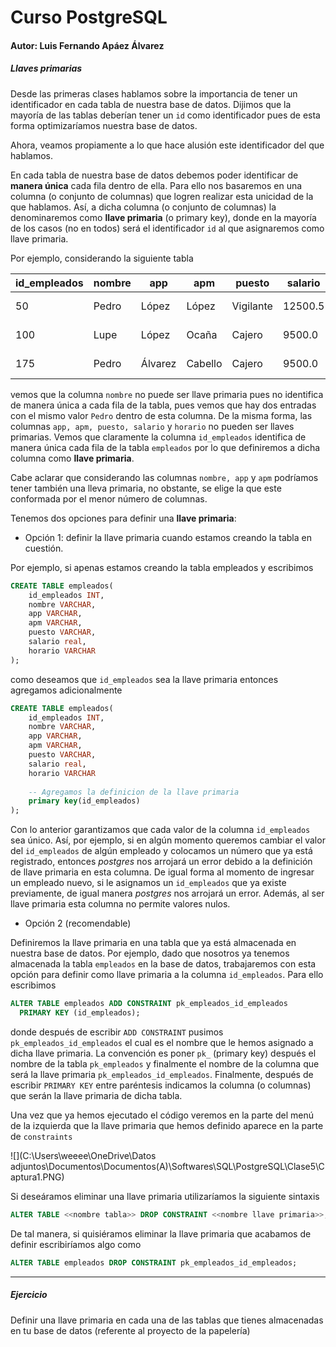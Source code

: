 # Curso PostgreSQL

#### Autor: Luis Fernando Apáez Álvarez



##### Llaves primarias

Desde las primeras clases hablamos sobre la importancia de tener un identificador en cada tabla de nuestra base de datos. Dijimos que la mayoría de las tablas deberían tener un ``id`` como identificador pues de esta forma optimizaríamos nuestra base de datos. 

Ahora, veamos propiamente a lo que hace alusión este identificador del que hablamos.

En cada tabla de nuestra base de datos debemos poder identificar de **manera única** cada fila dentro de ella. Para ello nos basaremos en una columna (o conjunto de columnas) que logren realizar esta unicidad de la que hablamos. Así, a dicha columna (o conjunto de columnas) la denominaremos como **llave primaria** (o primary key), donde en la mayoría de los casos (no en todos) será el identificador ``id`` al que asignaremos como llave primaria.

Por ejemplo, considerando la siguiente tabla

| id_empleados | nombre | app     | apm     | puesto    | salario | horario     |
| ------------ | ------ | ------- | ------- | --------- | ------- | ----------- |
| 50           | Pedro  | López   | López   | Vigilante | 12500.5 | 00:00-12:00 |
| 100          | Lupe   | López   | Ocaña   | Cajero    | 9500.0  | 6:00-13:00  |
| 175          | Pedro  | Álvarez | Cabello | Cajero    | 9500.0  | 6:00-13:00  |

vemos que la columna ``nombre`` no puede ser llave primaria pues no identifica de manera única a cada fila de la tabla, pues vemos que hay dos entradas con el mismo valor ``Pedro`` dentro de esta columna. De la misma forma, las columnas ``app, apm, puesto, salario`` y ``horario`` no pueden ser llaves primarias. Vemos que claramente la columna ``id_empleados`` identifica de manera única cada fila de la tabla ``empleados`` por lo que definiremos a dicha columna como **llave primaria**.

Cabe aclarar que considerando las columnas ``nombre, app`` y ``apm`` podríamos tener también una lleva primaria, no obstante, se elige la que este conformada por el menor número de columnas.

Tenemos dos opciones para definir una **llave primaria**:

* Opción 1: definir la llave primaria cuando estamos creando la tabla en cuestión.

Por ejemplo, si apenas estamos creando la tabla empleados y escribimos

```sql
CREATE TABLE empleados(
    id_empleados INT, 
    nombre VARCHAR,
    app VARCHAR,
    apm VARCHAR,
    puesto VARCHAR,
    salario real,
    horario VARCHAR
);
```

como deseamos que ``id_empleados`` sea la llave primaria entonces agregamos adicionalmente

```sql
CREATE TABLE empleados(
    id_empleados INT, 
    nombre VARCHAR,
    app VARCHAR,
    apm VARCHAR,
    puesto VARCHAR,
    salario real,
    horario VARCHAR
    
    -- Agregamos la definicion de la llave primaria
    primary key(id_empleados)
);
```

Con lo anterior garantizamos que cada valor de la columna ``id_empleados`` sea único. Así, por ejemplo, si en algún momento queremos cambiar el valor del ``id_empleados`` de algún empleado y colocamos un número que ya está registrado, entonces _postgres_ nos arrojará un error debido a la definición de llave primaria en esta columna. De igual forma al momento de ingresar un empleado nuevo, si le asignamos un ``id_empleados`` que ya existe previamente, de igual manera _postgres_ nos arrojará un error. Además, al ser llave primaria esta columna no permite valores nulos.

* Opción 2 (recomendable)

Definiremos la llave primaria en una tabla que ya está almacenada en nuestra base de datos. Por ejemplo, dado que nosotros ya tenemos almacenada la tabla ``empleados`` en la base de datos, trabajaremos con esta opción para definir como llave primaria a la columna ``id_empleados``. Para ello escribimos

```sql
ALTER TABLE empleados ADD CONSTRAINT pk_empleados_id_empleados
  PRIMARY KEY (id_empleados);
```

donde después de escribir ``ADD CONSTRAINT`` pusimos ``pk_empleados_id_empleados`` el cual es el nombre que le hemos asignado a dicha llave primaria. La convención es poner ``pk_`` (primary key) después el nombre de la tabla ``pk_empleados`` y finalmente el nombre de la columna que será la llave primaria ``pk_empleados_id_empleados``. Finalmente, después de escribir ``PRIMARY KEY`` entre paréntesis indicamos la columna (o columnas) que serán la llave primaria de dicha tabla.

Una vez que ya hemos ejecutado el código veremos en la parte del menú de la izquierda que la llave primaria que hemos definido aparece en la parte de ``constraints``

![](C:\Users\weeee\OneDrive\Datos adjuntos\Documentos\Documentos(A)\Softwares\SQL\PostgreSQL\Clase5\Captura1.PNG)

Si deseáramos eliminar una llave primaria utilizaríamos la siguiente sintaxis

```sql
ALTER TABLE <<nombre tabla>> DROP CONSTRAINT <<nombre llave primaria>>;
```

De tal manera, si quisiéramos eliminar la llave primaria que acabamos de definir escribiríamos algo como

```sql
ALTER TABLE empleados DROP CONSTRAINT pk_empleados_id_empleados;
```

 

---

##### Ejercicio

Definir una llave primaria en cada una de las tablas que tienes almacenadas en tu base de datos (referente al proyecto de la papelería)
